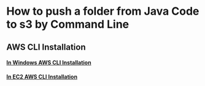 # How to push a folder from Java Code to s3 by Command Line

## AWS CLI Installation

#### [In Windows AWS CLI Installation](https://docs.aws.amazon.com/cli/latest/userguide/install-cliv2-linux.html#cliv2-linux-install)

#### [In EC2 AWS CLI Installation](https://docs.aws.amazon.com/cli/latest/userguide/install-cliv2-linux.html#cliv2-linux-install)

